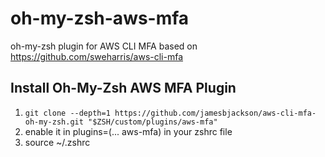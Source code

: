 # oh-my-zsh-aws-mfa
oh-my-zsh plugin for AWS CLI MFA
based on https://github.com/sweharris/aws-cli-mfa

## Install Oh-My-Zsh AWS MFA Plugin
1) ```git clone --depth=1 https://github.com/jamesbjackson/aws-cli-mfa-oh-my-zsh.git "$ZSH/custom/plugins/aws-mfa"```
2) enable it in plugins=(... aws-mfa) in your zshrc file
3) source ~/.zshrc
